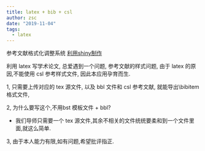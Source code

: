 ```yaml
---
title: latex + bib + csl
author: zsc
date: "2019-11-04"
tags:
  - latex
---
```




参考文献格式化调整系统 [利用shiny制作](https://zoushucai.shinyapps.io/shiny_cankaowenxian/)

利用 latex 写学术论文, 总爱遇到一个问题, 参考文献的样式问题, 由于 latex 的原因,不能使用 csl 参考样式文件, 因此本应用孕育而生.

1, 只需要上传对应的 tex 源文件, 以及 bbl 文件和 csl 参考文献, 就能导出\bibitem 格式文件,

2, 为什么要写这个,不用bst 模板文件 + bbl?

- 我们导师只需要一个 tex 源文件,其余不相关的文件统统要柔和到一个文件里面,就这么简单.

3, 由于本人能力有限,如有问题,希望批评指正.